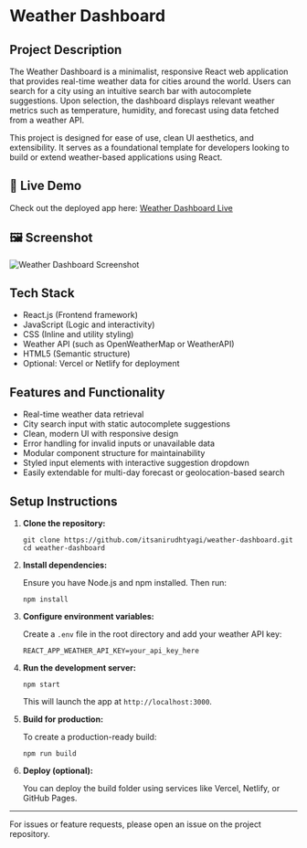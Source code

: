 # Weather Dashboard

## Project Description

The Weather Dashboard is a minimalist, responsive React web application that provides real-time weather data for cities around the world. Users can search for a city using an intuitive search bar with autocomplete suggestions. Upon selection, the dashboard displays relevant weather metrics such as temperature, humidity, and forecast using data fetched from a weather API.

This project is designed for ease of use, clean UI aesthetics, and extensibility. It serves as a foundational template for developers looking to build or extend weather-based applications using React.

## 🚀 Live Demo

Check out the deployed app here: [Weather Dashboard Live](https://weather-dashboard-kappa-five.vercel.app/)

## 🖼️ Screenshot

![Weather Dashboard Screenshot](screenshot.png)

## Tech Stack

- React.js (Frontend framework)
- JavaScript (Logic and interactivity)
- CSS (Inline and utility styling)
- Weather API (such as OpenWeatherMap or WeatherAPI)
- HTML5 (Semantic structure)
- Optional: Vercel or Netlify for deployment

## Features and Functionality

- Real-time weather data retrieval
- City search input with static autocomplete suggestions
- Clean, modern UI with responsive design
- Error handling for invalid inputs or unavailable data
- Modular component structure for maintainability
- Styled input elements with interactive suggestion dropdown
- Easily extendable for multi-day forecast or geolocation-based search

## Setup Instructions

1. **Clone the repository:**

   ```
   git clone https://github.com/itsanirudhtyagi/weather-dashboard.git
   cd weather-dashboard
   ```

2. **Install dependencies:**

   Ensure you have Node.js and npm installed. Then run:

   ```
   npm install
   ```

3. **Configure environment variables:**

   Create a `.env` file in the root directory and add your weather API key:

   ```
   REACT_APP_WEATHER_API_KEY=your_api_key_here
   ```

4. **Run the development server:**

   ```
   npm start
   ```

   This will launch the app at `http://localhost:3000`.

5. **Build for production:**

   To create a production-ready build:

   ```
   npm run build
   ```

6. **Deploy (optional):**

   You can deploy the build folder using services like Vercel, Netlify, or GitHub Pages.

---

For issues or feature requests, please open an issue on the project repository.